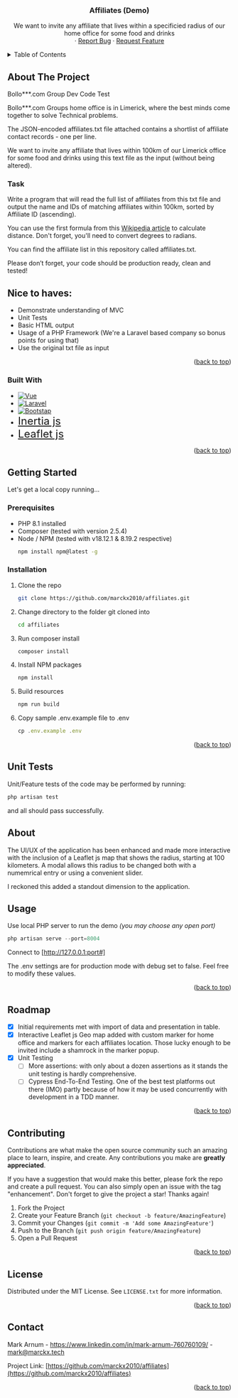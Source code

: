 
<!-- PROJECT LOGO -->
<br />
<div align="center">
  <a href="https://github.com/marckx2010/affiliates">
    <!-- <img src="images/Screenshot 2023-08-08 105259.png" alt="Logo" width="80" height="80"> -->
  </a>

<h3 align="center">Affiliates (Demo)</h3>

  <p align="center">
    We want to invite any affiliate that lives within a specificied radius of our home office for some food and drinks 
    <br />
    <!-- <a href="https://github.com/github_username/repo_name"><strong>Explore the docs »</strong></a>
    <br />
    <br />
    <a href="https://github.com/github_username/repo_name">View Demo</a> -->
    ·
    <a href="https://github.com/github_username/repo_name/issues">Report Bug</a>
    ·
    <a href="https://github.com/github_username/repo_name/issues">Request Feature</a>
  </p>
</div>



<!-- TABLE OF CONTENTS -->
<details>
  <summary>Table of Contents</summary>
  <ol>
    <li>
      <a href="#about-the-project">About The Project</a>
      <ul>
        <li><a href="#built-with">Built With</a></li>
      </ul>
    </li>
    <li>
      <a href="#getting-started">Getting Started</a>
      <ul>
        <li><a href="#prerequisites">Prerequisites</a></li>
        <li><a href="#installation">Installation</a></li>
      </ul>
    </li>
    <li><a href="#usage">Usage</a></li>
    <!-- <li><a href="#roadmap">Roadmap</a></li>
    <li><a href="#acknowledgments">Acknowledgments</a></li>
    <li><a href="#contributing">Contributing</a></li> -->
    <li><a href="#license">License</a></li>
    <li><a href="#contact">Contact</a></li>

  </ol>
</details>



<!-- ABOUT THE PROJECT -->
## About The Project

<!-- [![Product Name Screen Shot][product-screenshot]](https://example.com) -->

Bollo***.com Group Dev Code Test

Bollo***.com Groups home office is in Limerick, where the best minds come together to solve Technical problems.

The JSON-encoded affiliates.txt file attached contains a shortlist of affiliate contact records - one per line.

We want to invite any affiliate that lives within 100km of our Limerick office for some food and drinks using this text file as the input (without being altered).

### Task
Write a program that will read the full list of affiliates from this txt file and output the name and IDs of matching affiliates within 100km, sorted by Affiliate ID (ascending).

You can use the first formula from this [Wikipedia article](https://en.wikipedia.org/wiki/Great-circle_distance) to calculate distance. Don't forget, you'll need to convert degrees to radians.

You can find the affiliate list in this repository called affiliates.txt.

Please don’t forget, your code should be production ready, clean and tested!

## Nice to haves:
- Demonstrate understanding of MVC
- Unit Tests
- Basic HTML output
- Usage of a PHP Framework (We're a Laravel based company so bonus points for using that)
- Use the original txt file as input

<p align="right">(<a href="#readme-top">back to top</a>)</p>


### Built With

* [![Vue][Vue.js]][Vue-url]
* [![Laravel][Laravel.com]][Laravel-url]
* [![Bootstap][Bootstrap.com]][Bootstrap-url] 
* <font size="5">[Inertia js][Inertia-url]</font>
* <font size="5">[Leaflet js][Leaflet-url]</font>

<p align="right">(<a href="#readme-top">back to top</a>)</p>



<!-- GETTING STARTED -->
## Getting Started

Let's get a local copy running...

### Prerequisites
- PHP 8.1 installed
- Composer (tested with version 2.5.4)
- Node / NPM (tested with v18.12.1 & 8.19.2 respective)
  ```sh
  npm install npm@latest -g
  ```

### Installation

1. Clone the repo
   ```sh
   git clone https://github.com/marckx2010/affiliates.git
   ```
2. Change directory to the folder git cloned into
   ```sh
   cd affiliates 
   ```
 
3. Run composer install
   ```sh
   composer install
   ```
4. Install NPM packages
   ```sh
   npm install
   ```
5. Build resources
   ```sh
   npm run build
   ```
6. Copy sample .env.example file to .env
   ```js
   cp .env.example .env
   ```

<p align="right">(<a href="#readme-top">back to top</a>)</p>

## Unit Tests
Unit/Feature tests of the code may be performed by running:

   ```js
   php artisan test
   ```
and all should pass successfully.

<!-- USAGE EXAMPLES -->
## About
The UI/UX of the application has been enhanced and made more interactive with the inclusion of a Leaflet js map that shows the radius, starting at 100 kilometers. A modal allows this radius to be changed both with a numemrical entry or using a convenient slider. 

I reckoned this added a standout dimension to the application.

## Usage
Use local PHP server to run the demo _(you may choose any open port)_
   ```js
   php artisan serve --port=8004
   ```

Connect to [http://127.0.0.1:port#]

The .env settings are for production mode with debug set to false. Feel free to modify these values.

<p align="right">(<a href="#readme-top">back to top</a>)</p>

<!-- ROADMAP -->
## Roadmap

- [x] Initial requirements met with import of data and presentation in table.
- [x] Interactive Leaflet js Geo map added with custom marker for home office and markers for each affiliates location. Those lucky enough to be invited include a shamrock in the marker popup.  
- [x] Unit Testing
    - [ ] More assertions: with only about a dozen assertions as it stands the unit testing is hardly comprehensive.
    - [ ] Cypress End-To-End Testing. One of the best test platforms out there (IMO) partly because of how it may be used concurrently with development in a TDD manner.
<p align="right">(<a href="#readme-top">back to top</a>)</p>



<!-- CONTRIBUTING -->
## Contributing

Contributions are what make the open source community such an amazing place to learn, inspire, and create. Any contributions you make are **greatly appreciated**.

If you have a suggestion that would make this better, please fork the repo and create a pull request. You can also simply open an issue with the tag "enhancement".
Don't forget to give the project a star! Thanks again!

1. Fork the Project
2. Create your Feature Branch (`git checkout -b feature/AmazingFeature`)
3. Commit your Changes (`git commit -m 'Add some AmazingFeature'`)
4. Push to the Branch (`git push origin feature/AmazingFeature`)
5. Open a Pull Request

<p align="right">(<a href="#readme-top">back to top</a>)</p>


<!-- LICENSE -->
## License

Distributed under the MIT License. See `LICENSE.txt` for more information.

<p align="right">(<a href="#readme-top">back to top</a>)</p>


<!-- CONTACT -->
## Contact

Mark Arnum - https://www.linkedin.com/in/mark-arnum-760760109/ - mark@marckx.tech

Project Link: [https://github.com/marckx2010/affiliates](https://github.com/marckx2010/affiliates)

<p align="right">(<a href="#readme-top">back to top</a>)</p>



<!-- ACKNOWLEDGMENTS 
## Acknowledgments

* []()
* []()
* []()

<p align="right">(<a href="#readme-top">back to top</a>)</p>
-->


<!-- MARKDOWN LINKS & IMAGES -->
<!-- https://www.markdownguide.org/basic-syntax/#reference-style-links -->
[contributors-shield]: https://img.shields.io/github/contributors/github_username/repo_name.svg?style=for-the-badge
[contributors-url]: https://github.com/github_username/repo_name/graphs/contributors
[forks-shield]: https://img.shields.io/github/forks/github_username/repo_name.svg?style=for-the-badge
[forks-url]: https://github.com/github_username/repo_name/network/members
[stars-shield]: https://img.shields.io/github/stars/github_username/repo_name.svg?style=for-the-badge
[stars-url]: https://github.com/github_username/repo_name/stargazers
[issues-shield]: https://img.shields.io/github/issues/github_username/repo_name.svg?style=for-the-badge
[issues-url]: https://github.com/github_username/repo_name/issues
[license-shield]: https://img.shields.io/github/license/github_username/repo_name.svg?style=for-the-badge
[license-url]: https://github.com/github_username/repo_name/blob/master/LICENSE.txt
[linkedin-shield]: https://img.shields.io/badge/-LinkedIn-black.svg?style=for-the-badge&logo=linkedin&colorB=555
[linkedin-url]: https://linkedin.com/in/linkedin_username
[product-screenshot]: images/screenshot.png
[Vue.js]: https://img.shields.io/badge/Vue.js-35495E?style=for-the-badge&logo=vuedotjs&logoColor=4FC08D
[Vue-url]: https://vuejs.org/
[Leaflet-com]: https://leafletjs.com/docs/images/logo-ua.png
[Leaflet-url]: https://leafletjs.com/
[Inertia0.com]: https://raw.githubusercontent.com/agungksidik/public-assets/master/logo/inertiajs-logo.png "width=100"
[Inertia-url]: https://inertiajs.com/
[Laravel.com]: https://img.shields.io/badge/Laravel-FF2D20?style=for-the-badge&logo=laravel&logoColor=white
[Laravel-url]: https://laravel.com
[Bootstrap.com]: https://img.shields.io/badge/Bootstrap-563D7C?style=for-the-badge&logo=bootstrap&logoColor=white
[Bootstrap-url]: https://getbootstrap.com


